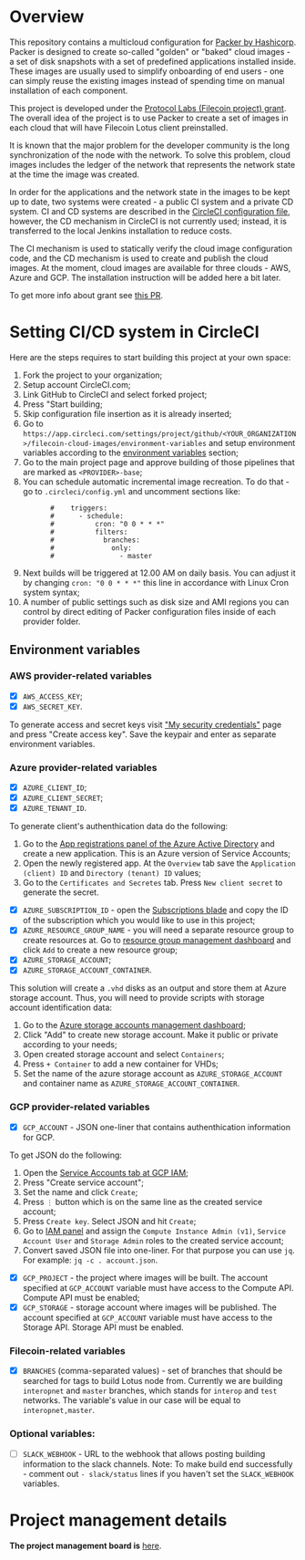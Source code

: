 # Overview

This repository contains a multicloud configuration for [Packer by Hashicorp](https://packer.io). Packer is designed to create so-called "golden" or "baked" cloud images - a set of disk snapshots with a set of predefined applications installed inside. These images are usually used to simplify onboarding of end users - one can simply reuse the existing images instead of spending time on manual installation of each component.

This project is developed under the [Protocol Labs (Filecoin project) grant](https://filecoin.io/grants/). The overall idea of the project is to use Packer to create a set of images in each cloud that will have Filecoin Lotus client preinstalled. 

It is known that the major problem for the developer community is the long synchronization of the node with the network. To solve this problem, cloud images includes the ledger of the network that represents the network state at the time the image was created. 

In order for the applications and the network state in the images to be kept up to date, two systems were created - a public CI system and a private CD system. CI and CD systems are described in the [CircleCI configuration file](.circleci/config.yml), however, the CD mechanism in CircleCI is not currently used; instead, it is transferred to the local Jenkins installation to reduce costs.

The CI mechanism is used to statically verify the cloud image configuration code, and the CD mechanism is used to create and publish the cloud images. At the moment, cloud images are available for three clouds - AWS, Azure and GCP. The installation instruction will be added here a bit later. 

To get more info about grant see [this PR](https://github.com/filecoin-project/devgrants/pull/116).

# Setting CI/CD system in CircleCI

Here are the steps requires to start building this project at your own space:
1) Fork the project to your organization;
2) Setup account CircleCI.com;
3) Link GitHub to CircleCI and select forked project; 
4) Press "Start building;
5) Skip configuration file insertion as it is already inserted;
6) Go to `https://app.circleci.com/settings/project/github/<YOUR_ORGANIZATION>/filecoin-cloud-images/environment-variables` and setup environment variables according to the [environment variables](#environment-variables) section;
7) Go to the main project page and approve building of those pipelines that are marked as `<PROVIDER>-base`;
8) You can schedule automatic incremental image recreation. To do that - go to `.circleci/config.yml` and uncomment sections like:
```
          #    triggers:
          #      - schedule:
          #          cron: "0 0 * * *"
          #          filters:
          #            branches:
          #              only:
          #                - master
```
9) Next builds will be triggered at 12.00 AM on daily basis. You can adjust it by changing `cron: "0 0 * * *"` this line in accordance with Linux Cron system syntax;
10) A number of public settings such as disk size and AMI regions you can control by direct editing of Packer configuration files inside of each provider folder.

## Environment variables

### AWS provider-related variables

- [x] `AWS_ACCESS_KEY`;
- [x] `AWS_SECRET_KEY`.

To generate access and secret keys visit ["My security credentials"](https://console.aws.amazon.com/iam/home?#/security_credentials) page and press "Create access key". Save the keypair and enter as separate environment variables.

### Azure provider-related variables

- [x] `AZURE_CLIENT_ID`;
- [x] `AZURE_CLIENT_SECRET`;
- [x] `AZURE_TENANT_ID`.

To generate client's authenthication data do the following:
1) Go to the [App registrations panel of the Azure Active Directory](https://portal.azure.com/#blade/Microsoft_AAD_IAM/ActiveDirectoryMenuBlade/RegisteredApps) and create a new application. This is an Azure version of Service Accounts;
2) Open the newly registered app. At the `Overview` tab save the `Application (client) ID` and `Directory (tenant) ID` values;
3) Go to the `Certificates and Secretes` tab. Press `New client secret` to generate the secret.
- [x] `AZURE_SUBSCRIPTION_ID` - open the [Subscriptions blade](https://portal.azure.com/#blade/Microsoft_Azure_Billing/SubscriptionsBlade) and copy the ID of the subscription which you would like to use in this project;
- [x] `AZURE_RESOURCE_GROUP_NAME` - you will need a separate resource group to create resources at. Go to [resource group management dashboard](https://portal.azure.com/#blade/HubsExtension/BrowseResourceGroups) and click `Add` to create a new resource group;
- [x] `AZURE_STORAGE_ACCOUNT`;
- [x] `AZURE_STORAGE_ACCOUNT_CONTAINER`.

This solution will create a `.vhd` disks as an output and store them at Azure storage account. Thus, you will need to provide scripts with storage account identification data:
1) Go to the [Azure storage accounts management dashboard](https://portal.azure.com/#blade/HubsExtension/BrowseResource/resourceType/Microsoft.Storage%2FStorageAccounts);
2) Click "Add" to create new storage account. Make it public or private according to your needs;
3) Open created storage account and select `Containers`;
4) Press `+ Container` to add a new container for VHDs;
5) Set the name of the azure storage account as `AZURE_STORAGE_ACCOUNT` and container name as `AZURE_STORAGE_ACCOUNT_CONTAINER`.

### GCP provider-related variables

- [x] `GCP_ACCOUNT` - JSON one-liner that contains authenthication information for GCP. 

To get JSON do the following:
1) Open the [Service Accounts tab at GCP IAM](https://console.cloud.google.com/iam-admin/serviceaccounts);
2) Press "Create service account";
3) Set the name and click `Create`;
4) Press `⋮` button which is on the same line as the created service account;
5) Press `Create key`. Select JSON and hit `Create`;
6) Go to [IAM panel](https://console.cloud.google.com/iam-admin/iam) and assign the `Compute Instance Admin (v1)`, `Service Account User` and `Storage Admin` roles to the created service account;
7) Convert saved JSON file into one-liner. For that purpose you can use `jq`. For example: `jq -c . account.json`.
- [x] `GCP_PROJECT` - the project where images will be built. The account specified at `GCP_ACCOUNT` variable must have access to the Compute API. Compute API must be enabled;
- [x] `GCP_STORAGE` - storage account where images will be published. The account specified at `GCP_ACCOUNT` variable must have access to the Storage API. Storage API must be enabled.

### Filecoin-related variables

- [x] `BRANCHES` (comma-separated values) - set of branches that should be searched for tags to build Lotus node from. Currently we are building `interopnet` and `master` branches, which stands for `interop` and `test` networks. The variable's value in our case will be equal to `interopnet,master`.

### Optional variables:

- [ ] `SLACK_WEBHOOK` - URL to the webhook that allows posting building information to the slack channels.
Note: To make build end successfully - comment out `- slack/status` lines if you haven't set the `SLACK_WEBHOOK` variables.

# Project management details

**The project management board is** [here](https://github.com/protofire/filecoin-cloud-images#workspaces/filecoin-cloud-images-5eda14bd52f3aafa934e8aea/board?repos=269589633).
